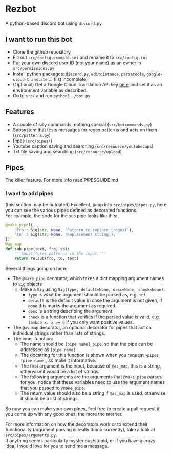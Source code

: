 # Rezbot
A python-based discord bot using `discord.py`.

## I want to run this bot
* Clone the github repository
* Fill out `src/config.example.ini` and rename it to `src/config.ini`
* Put your own discord user ID (not your name) as an owner in `src/permissions.py`
* Install python packages: `discord.py`, `editdistance`, `parsetools`, `google-cloud-translate` ... (list incomplete)
* (Optional) Get a Google Cloud Translation API key [here](https://cloud.google.com/translate/docs/quickstart) and set it as an environment variable as described.
* Go to `src/` and run `python3 ./bot.py`

## Features
* A couple of silly commands, nothing special (`src/botcommands.py`)
* Subsystem that tests messages for regex patterns and acts on them (`src/patterns.py`)
* Pipes (`src/pipes/`)
* Youtube caption saving and searching (`src/resource/youtubecaps`)
* Txt file saving and searching (`src/resource/upload`)

## Pipes
The killer feature. For more info read PIPESGUIDE.md

### I want to add pipes
(this section may be outdated)
Excellent, jump into `src/pipes/pipes.py`, here you can see the various pipes defined as decorated functions.  
For example, the code for the `sub` pipe looks like this:

```py
@make_pipe({
    'fro': Sig(str, None, 'Pattern to replace (regex)'),
    'to' : Sig(str, None, 'Replacement string'),
})
@as_map
def sub_pipe(text, fro, to):
    '''Substitutes patterns in the input.'''
    return re.sub(fro, to, text)
```

Several things going on here:
* The `@make_pipe` decorator, which takes a dict mapping argument names to `Sig` objects
    * Make a `Sig` using `Sig(type, default=None, desc=None, check=None)`:
        * `type` is what the argument should be parsed as, e.g. `int`
        * `default` is the default value in case the argument is not given, if `None` this marks the argument as required.
        * `desc` is a string describing the argument.
        * `check` is a function that verifies if the parsed value is valid, e.g. `lambda x: x >= 0` if you only want positive values.
* The `@as_map` decorator, an optional decorator for pipes that act on individual strings rather than lists of strings.
* The inner function:
    * The name should be `[pipe name]_pipe`, so that the pipe can be addressed as `[pipe name]`
    * The docstring for this function is shown when you request `>pipes [pipe name]`, so make it informative.
    * The first argument is the input, because of `@as_map`, this is a string, otherwise it would be a list of strings.
    * The following arguments are the arguments that `@make_pipe` parses for you, notice that these variables need to use the argument names that you passed to `@make_pipe`.
    * The return value should also be a string if `@as_map` is used, otherwise it should be a list of strings.

So now you can make your own pipes, feel free to create a pull request if you come up with any good ones, the more the merrier.

For more information on how the decorators work or to extend their functionality (argument parsing is really dumb currently), take a look at `src/pipes/arguments.py`.  
If anything seems particularly mysterious/stupid, or if you have a crazy idea, I would love for you to send me a message.
